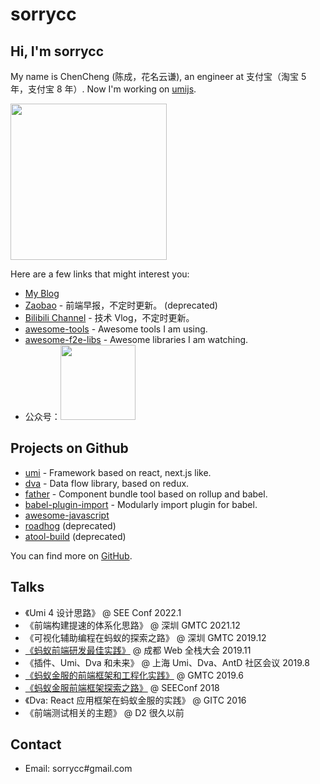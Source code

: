 # sorrycc

## Hi, I'm sorrycc

My name is ChenCheng (陈成，花名云谦), an engineer at 支付宝（淘宝 5 年，支付宝 8 年）. Now I'm working on [umijs](https://umijs.org/).

<img src="https://img.alicdn.com/tfs/TB1ia0HdHr1gK0jSZFDXXb9yVXa-1783-2675.jpg" width="250" />

Here are a few links that might interest you:

* [My Blog](https://github.com/sorrycc/blog/issues)
* [Zaobao](https://github.com/sorrycc/zaobao/issues) - 前端早报，不定时更新。 (deprecated)
* [Bilibili Channel](https://space.bilibili.com/27472034) - 技术 Vlog，不定时更新。
* [awesome-tools](https://github.com/sorrycc/awesome-tools) - Awesome tools I am using.
* [awesome-f2e-libs](https://github.com/sorrycc/awesome-f2e-libs) - Awesome libraries I am watching.
* 公众号：<img src="https://img.alicdn.com/tfs/TB1TWFTukL0gK0jSZFxXXXWHVXa-1005-1164.jpg" width="120" />

## Projects on Github

* [umi](https://github.com/umijs/umi) - Framework based on react, next.js like.
* [dva](https://github.com/dvajs/dva) - Data flow library, based on redux.
* [father](https://github.com/umijs/father) - Component bundle tool based on rollup and babel.
* [babel-plugin-import](https://github.com/ant-design/babel-plugin-import) - Modularly import plugin for babel.
* [awesome-javascript](https://github.com/sorrycc/awesome-javascript)
* [roadhog](https://github.com/sorrycc/roadhog) (deprecated)
* [atool-build](https://github.com/ant-tool/atool-build) (deprecated)

You can find more on [GitHub](https://github.com/sorrycc).

## Talks

* 《Umi 4 设计思路》 @ SEE Conf 2022.1
* 《前端构建提速的体系化思路》 @ 深圳 GMTC 2021.12
* 《可视化辅助编程在蚂蚁的探索之路》 @ 深圳 GMTC 2019.12
* [《蚂蚁前端研发最佳实践》](https://github.com/sorrycc/blog/issues/90) @ 成都 Web 全栈大会 2019.11
* 《插件、Umi、Dva 和未来》 @ 上海 Umi、Dva、AntD 社区会议 2019.8
* [《蚂蚁金服的前端框架和工程化实践》](https://github.com/sorrycc/blog/issues/85) @ GMTC 2019.6
* [《蚂蚁金服前端框架探索之路》](https://www.bilibili.com/video/av40319780/) @ SEEConf 2018
* 《Dva: React 应用框架在蚂蚁金服的实践》 @ GITC 2016
* 《前端测试相关的主题》 @ D2 很久以前

## Contact

* Email: sorrycc#gmail.com

